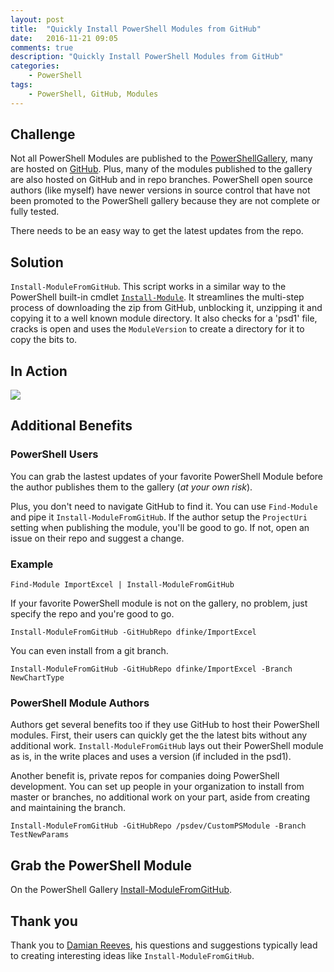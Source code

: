 ```yaml
---
layout: post
title:  "Quickly Install PowerShell Modules from GitHub"
date:   2016-11-21 09:05
comments: true
description: "Quickly Install PowerShell Modules from GitHub"
categories: 
    - PowerShell
tags: 
    - PowerShell, GitHub, Modules
---
```


## Challenge
Not all PowerShell Modules are published to the [PowerShellGallery](https://www.powershellgallery.com/), many are hosted on [GitHub](https://github.com/). Plus, many of the modules published to the gallery are also hosted on GitHub and in repo branches. PowerShell open source authors (like myself) have newer versions in source control that have not been promoted to the PowerShell gallery because they are not complete or fully tested.

There needs to be an easy way to get the latest updates from the repo.  

## Solution
`Install-ModuleFromGitHub`. This script works in a similar way to the PowerShell built-in cmdlet [`Install-Module`](https://msdn.microsoft.com/powershell/reference/5.1/PowerShellGet/Install-Module). It streamlines the multi-step process of downloading the zip from GitHub, unblocking it, unzipping it and copying it to a well known module directory. It also checks for a 'psd1' file, cracks is open and uses the `ModuleVersion` to create a directory for it to copy the bits to.

## In Action
![](https://github.com/dfinke/InstallModuleFromGitHub/blob/master/media/InstallFromGitHub.gif?raw=true)

## Additional Benefits

### PowerShell Users
You can grab the lastest updates of your favorite PowerShell Module before the author publishes them to the gallery (*at your own risk*).

Plus, you don't need to navigate GitHub to find it. You can use `Find-Module` and pipe it `Install-ModuleFromGitHub`. If the author setup the `ProjectUri` setting when publishing the module, you'll be good to go. If not, open an issue on their repo and suggest a change.

### Example   

`Find-Module ImportExcel | Install-ModuleFromGitHub`

If your favorite PowerShell module is not on the gallery, no problem, just specify the repo and you're good to go.

`Install-ModuleFromGitHub -GitHubRepo dfinke/ImportExcel`

You can even install from a git branch.

`Install-ModuleFromGitHub -GitHubRepo dfinke/ImportExcel -Branch NewChartType`

### PowerShell Module Authors
Authors get several benefits too if they use GitHub to host their PowerShell modules. First, their users can quickly get the the latest bits without any additional work. `Install-ModuleFromGitHub` lays out their PowerShell module as is, in the write places and uses a version (if included in the psd1).

Another benefit is, private repos for companies doing PowerShell development. You can set up people in your organization to install from master or branches, no additional work on your part, aside from creating and maintaining the branch.

`Install-ModuleFromGitHub -GitHubRepo /psdev/CustomPSModule -Branch TestNewParams`

## Grab the PowerShell Module

On the PowerShell Gallery [Install-ModuleFromGitHub](https://www.powershellgallery.com/packages/InstallModuleFromGitHub/0.3).

## Thank you
Thank you to [Damian Reeves](https://github.com/DamianReeves), his questions and suggestions typically lead to creating interesting ideas like `Install-ModuleFromGitHub`. 
